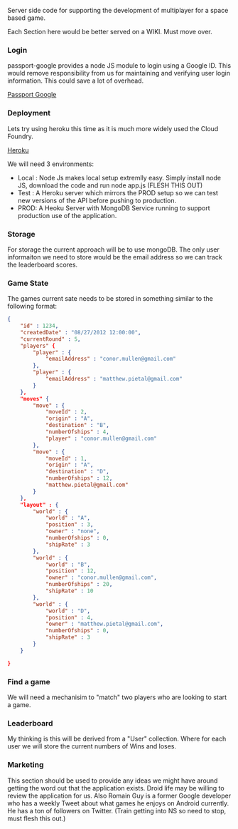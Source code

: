 Server side code for supporting the development of multiplayer for a space based game.

Each Section here would be better served on a WIKI. Must move over.



### Login
passport-google provides a node JS module to login using a Google ID. This would remove responsibility from us for maintaining and verifying user login information. This could save a lot of overhead.
	

[Passport Google](https://github.com/jaredhanson/passport-google)

### Deployment
Lets try using heroku this time as it is much more widely used the Cloud Foundry.

[Heroku](http://www.heroku.com/)

We will need 3 environments:

* Local : Node Js makes local setup extremlly easy. Simply install node JS, download the code and run node app.js (FLESH THIS OUT)
* Test : A Heroku server which mirrors the PROD setup so we can test new versions of the API before pushing to production.
* PROD: A Heoku Server with MongoDB Service running to support production use of the application.

### Storage
For storage the current approach will be to use mongoDB. The only user informaiton we need to store would be the email address so we can track the leaderboard scores.

### Game State
The games current sate needs to be stored in something similar to the following format:

```json
{
	"id" : 1234,
	"createdDate" : "08/27/2012 12:00:00",
	"currentRound" : 5,
	"players" {
		"player" : {
			"emailAddress" : "conor.mullen@gmail.com"
		},
		"player" : {
			"emailAddress" : "matthew.pietal@gmail.com"
		}
	},
	"moves" {
		"move" : {
			"moveId" : 2,
			"origin" : "A", 
			"destination" : "B", 
			"numberOfships" : 4,
			"player" : "conor.mullen@gmail.com"
		},
		"move" : {
			"moveId" : 1,
			"origin" : "A", 
			"destination" : "D", 
			"numberOfships" : 12,
			"matthew.pietal@gmail.com"
		}
	},
	"layout" : {
		"world" : {
			"world" : "A", 
			"position" : 3, 
			"owner" : "none", 
			"numberOfships" : 0, 
			"shipRate" : 3
		},
		"world" : {
			"world" : "B", 
			"position" : 12, 
			"owner" : "conor.mullen@gmail.com", 
			"numberOfships" : 20, 
			"shipRate" : 10
		},
		"world" : {
			"world" : "D",
			"position" : 4, 
			"owner" : "matthew.pietal@gmail.com", 
			"numberOfships" : 0, 
			"shipRate" : 3
		}
	}

}
```

### Find a game
We will need a mechanisim to "match" two players who are looking to start a game.


### Leaderboard
My thinking is this will be derived from a "User" collection. Where for each user we will store the current numbers of Wins and loses. 

### Marketing
This section should be used to provide any ideas we might have around getting the word out that the application exists. Droid life may be willing to review the application for us. Also Romain Guy is a former Google developer who has a weekly Tweet about what games he enjoys on Android currently. He has a ton of followers on Twitter. (Train getting into NS so need to stop, must flesh this out.)